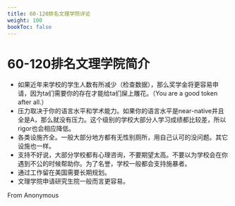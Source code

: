 ```yaml
---
title: 60-120排名文理学院评论
weight: 100
bookToc: false
---
```


# 60-120排名文理学院简介

- 如果近年来学校的学生人数有所减少（检查数据），那么奖学金将更容易申请，因为ta们需要你的存在才能给ta们屎上雕花。（You are a good token after all.）
- 压力取决于你的语言水平和学术能力。如果你的语言水平是near-native并且全是A，那么就没有压力。这个级别的学校大部分人学习成绩都比较差，所以rigor也会相应降低。
- 各类设施齐全。一般大部分地方都有无性别厕所，用自己认可的没问题。其它设施也一样。
- 支持不好说，大部分学校都有心理咨询，不要期望太高。不要以为学校会在你遇到不公的时候帮助你。为了名誉，学校一般都会支持施暴者。
- 通过工作留在美国需要长期规划。
- 文理学院申请研究生院一般而言更容易。

From Anonymous